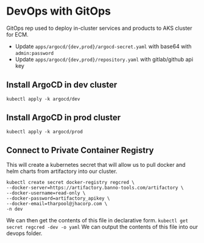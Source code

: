 # DevOps with GitOps
GitOps rep used to deploy in-cluster services and products to AKS cluster for ECM.

- Update `apps/argocd/{dev,prod}/argocd-secret.yaml` with base64 with `admin:password`
- Update `apps/argocd/{dev,prod}/repository.yaml` with gitlab/github api key

## Install ArgoCD in dev cluster

```
kubectl apply -k argocd/dev
```
## Install ArgoCD in prod cluster

```
kubectl apply -k argocd/prod
```


## Connect to Private Container Registry

This will create a kubernetes secret that will allow us to pull docker and helm charts from artifactory into our cluster.
```
kubectl create secret docker-registry regcred \
--docker-server=https://artifactory.banno-tools.com/artifactory \
--docker-username=read-only \
--docker-password=artifactory_apikey \
--docker-email=tharpool@jhacorp.com \
-n dev
```
We can then get the contents of this file in declarative form.
`kubectl get secret regcred -dev -o yaml`
We can output the contents of this file into our devops folder.

